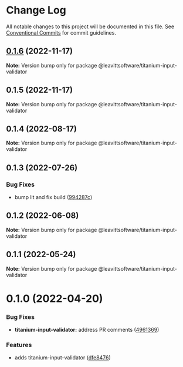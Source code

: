 # Change Log

All notable changes to this project will be documented in this file.
See [Conventional Commits](https://conventionalcommits.org) for commit guidelines.

## [0.1.6](https://github.com/LeavittSoftware/titanium-elements/compare/@leavittsoftware/titanium-input-validator@0.1.5...@leavittsoftware/titanium-input-validator@0.1.6) (2022-11-17)

**Note:** Version bump only for package @leavittsoftware/titanium-input-validator

## 0.1.5 (2022-11-17)

**Note:** Version bump only for package @leavittsoftware/titanium-input-validator

## 0.1.4 (2022-08-17)

**Note:** Version bump only for package @leavittsoftware/titanium-input-validator

## 0.1.3 (2022-07-26)

### Bug Fixes

- bump lit and fix build ([994287c](https://github.com/LeavittSoftware/titanium-elements/commit/994287cc92267fe41093ee8ded6640521bd3facb))

## 0.1.2 (2022-06-08)

**Note:** Version bump only for package @leavittsoftware/titanium-input-validator

## 0.1.1 (2022-05-24)

**Note:** Version bump only for package @leavittsoftware/titanium-input-validator

# 0.1.0 (2022-04-20)

### Bug Fixes

- **titanium-input-validator:** address PR comments ([4961369](https://github.com/LeavittSoftware/titanium-elements/commit/49613693103e7fd5d7b3bb62e5a54210b882bb3b))

### Features

- adds titanium-input-validator ([dfe8476](https://github.com/LeavittSoftware/titanium-elements/commit/dfe84765d5a00e6a61bfa5248e86e076d154ea19))
